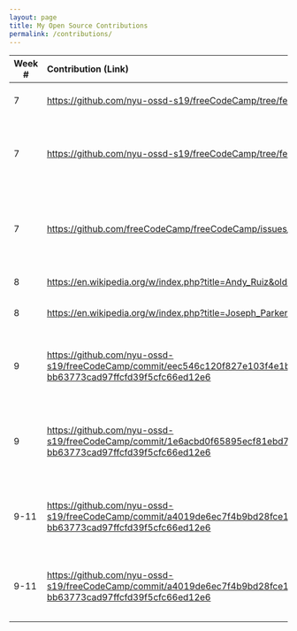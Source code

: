 ```yaml
---
layout: page
title: My Open Source Contributions
permalink: /contributions/
---
```


<!-- 
Type of the contribution should be "Wikipedia edit", "OpenStreet Map feature", "Documentation", "Course website", "Blog", 
"Browse Add-on", etc. 

The descriptioin should include a brief summary of what you did. 

Replace the first row with your contribution. 

--> 





| Week #       | Contribution (Link)  | Type  | Description | 
|---|:---|:---|:---| 
|  7   | https://github.com/nyu-ossd-s19/freeCodeCamp/tree/feat/update-syntax-to-es6    | change code    |   I tried to update the code to es6  |
|  7   |  https://github.com/nyu-ossd-s19/freeCodeCamp/tree/feat/add-copyright-footer   |   add copyright sign to footer  |   I tried to add copyright sign to the footer of everypage to freecodecamp   |
|  7   |   https://github.com/freeCodeCamp/freeCodeCamp/issues/35558  |   same windows error  |   i took the steps and found a way to make downoading freecodecamp work   |
|  8   |  https://en.wikipedia.org/w/index.php?title=Andy_Ruiz&oldid=891847941   |  grammatical error  |   changed og to from   |
|  8   |  https://en.wikipedia.org/w/index.php?title=Joseph_Parker_(boxer)&oldid=891847733   |   spelling error  |   change therefor to therefore   |
|  9   |  https://github.com/nyu-ossd-s19/freeCodeCamp/commit/eec546c120f827e103f4e1bef63b15e67802fc36#diff-bb63773cad97ffcfd39f5cfc66ed12e6  |   tried to create another challenege to teach react hook  |   teach people about react hook   |
|  9   |  https://github.com/nyu-ossd-s19/freeCodeCamp/commit/1e6acbd0f65895ecf81ebd7fbfc0d2785f4dc85c#diff-bb63773cad97ffcfd39f5cfc66ed12e6   |   update the solutions but failed....  |   teach people about react hook but found out it was difficult to implement. gave up   |
|  9-11  |  https://github.com/nyu-ossd-s19/freeCodeCamp/commit/a4019de6ec7f4b9bd28fce1a40d62011a16d5b8c#diff-bb63773cad97ffcfd39f5cfc66ed12e6   |   created the beginning of the code, solutions, steps, and yaml  |   reversed-a-queue challenge   |
|  9-11  |  https://github.com/nyu-ossd-s19/freeCodeCamp/commit/a4019de6ec7f4b9bd28fce1a40d62011a16d5b8c#diff-bb63773cad97ffcfd39f5cfc66ed12e6   |   added descriptions and instructions for reverse a queue |   reversed-a-queue challenge   |

